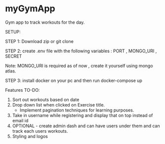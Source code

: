 # myGymApp
Gym app to track workouts for the day.


SETUP:

STEP 1: Download zip or git clone

STEP 2: create .env file with the following variables : PORT , MONGO_URI , SECRET

Note: MONGO_URI is required as of now , create it yourself using mongo atlas.

STEP 3: install docker on your pc and then run docker-compose up



Features TO-DO:

1. Sort out workouts based on date
2. Drop down list when clicked on Exercise title.
    - Implement pagination techniques for learning purposes.
3. Take in username while registering and display that on top instead of email id
4. OPTIONAL - create admin dash and can have users under them and can track each users workouts.
5. Styling and logos

